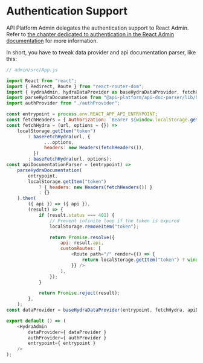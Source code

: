 # Authentication Support

API Platform Admin delegates the authentication support to React Admin.
Refer to [the chapter dedicated to authentication in the React Admin documentation](https://marmelab.com/react-admin/Authentication.html)
for more information.

In short, you have to tweak data provider and api documentation parser, like this:

```javascript
// admin/src/App.js

import React from "react";
import { Redirect, Route } from "react-router-dom";
import { HydraAdmin, hydraDataProvider as baseHydraDataProvider, fetchHydra as baseFetchHydra } from "@api-platform/admin";
import parseHydraDocumentation from "@api-platform/api-doc-parser/lib/hydra/parseHydraDocumentation";
import authProvider from "./authProvider";

const entrypoint = process.env.REACT_APP_API_ENTRYPOINT;
const fetchHeaders = { Authorization: `Bearer ${window.localStorage.getItem("token")}` };
const fetchHydra = (url, options = {}) =>
    localStorage.getItem("token")
        ? baseFetchHydra(url, {
              ...options,
              headers: new Headers(fetchHeaders()),
          })
        : baseFetchHydra(url, options);
const apiDocumentationParser = (entrypoint) =>
    parseHydraDocumentation(
        entrypoint,
        localStorage.getItem("token")
            ? { headers: new Headers(fetchHeaders()) }
            : {}
    ).then(
        ({ api }) => ({ api }),
        (result) => {
            if (result.status === 401) {
                // Prevent infinite loop if the token is expired
                localStorage.removeItem("token");

                return Promise.resolve({
                    api: result.api,
                    customRoutes: [
                        <Route path="/" render={() => {
                            return localStorage.getItem("token") ? window.location.reload() : <Redirect to="/login" />
                        }} />
                    ],
                });
            }

            return Promise.reject(result);
        },
    );
const dataProvider = baseHydraDataProvider(entrypoint, fetchHydra, apiDocumentationParser);

export default () => (
    <HydraAdmin
        dataProvider={ dataProvider }
        authProvider={ authProvider }
        entrypoint={ entrypoint }
    />
);
```

